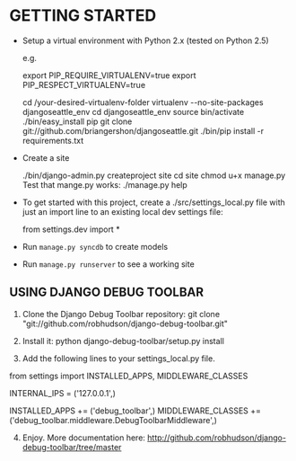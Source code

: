 GETTING STARTED
===============
* Setup a virtual environment with Python 2.x (tested on Python 2.5)

    e.g.

    export PIP_REQUIRE_VIRTUALENV=true
    export PIP_RESPECT_VIRTUALENV=true

    cd /your-desired-virtualenv-folder
    virtualenv --no-site-packages djangoseattle_env
    cd djangoseattle_env
    source bin/activate
    ./bin/easy_install pip
    git clone git://github.com/briangershon/djangoseattle.git
    ./bin/pip install -r requirements.txt

* Create a site

    ./bin/django-admin.py createproject site
    cd site
    chmod u+x manage.py
    Test that mange.py works: ./manage.py help

* To get started with this project, create a ./src/settings_local.py file with just an import line to an existing local dev settings file:

    from settings.dev import *

* Run `manage.py syncdb` to create models

* Run `manage.py runserver` to see a working site


USING DJANGO DEBUG TOOLBAR
--------------------------

1. Clone the Django Debug Toolbar repository:
git clone "git://github.com/robhudson/django-debug-toolbar.git"

2. Install it:
python django-debug-toolbar/setup.py install

3. Add the following lines to your settings_local.py file.

from settings import INSTALLED_APPS, MIDDLEWARE_CLASSES

INTERNAL_IPS = ('127.0.0.1',)

INSTALLED_APPS += ('debug_toolbar',)
MIDDLEWARE_CLASSES += ('debug_toolbar.middleware.DebugToolbarMiddleware',)

4. Enjoy. More documentation here: http://github.com/robhudson/django-debug-toolbar/tree/master
